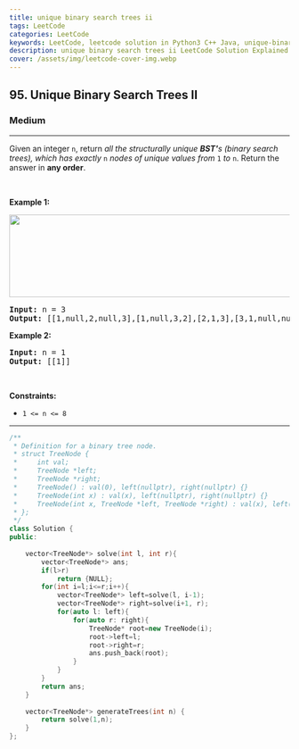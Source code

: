 ```yaml
---
title: unique binary search trees ii
tags: LeetCode
categories: LeetCode
keywords: LeetCode, leetcode solution in Python3 C++ Java, unique-binary-search-trees-ii solution
description: unique binary search trees ii LeetCode Solution Explained
cover: /assets/img/leetcode-cover-img.webp
---
```





<h2>95. Unique Binary Search Trees II</h2><h3>Medium</h3><hr><div><p>Given an integer <code>n</code>, return <em>all the structurally unique <strong>BST'</strong>s (binary search trees), which has exactly </em><code>n</code><em> nodes of unique values from</em> <code>1</code> <em>to</em> <code>n</code>. Return the answer in <strong>any order</strong>.</p>

<p>&nbsp;</p>
<p><strong>Example 1:</strong></p>
<img alt="" src="https://assets.leetcode.com/uploads/2021/01/18/uniquebstn3.jpg" style="width: 600px; height: 148px;">
<pre><strong>Input:</strong> n = 3
<strong>Output:</strong> [[1,null,2,null,3],[1,null,3,2],[2,1,3],[3,1,null,null,2],[3,2,null,1]]
</pre>

<p><strong>Example 2:</strong></p>

<pre><strong>Input:</strong> n = 1
<strong>Output:</strong> [[1]]
</pre>

<p>&nbsp;</p>
<p><strong>Constraints:</strong></p>

<ul>
	<li><code>1 &lt;= n &lt;= 8</code></li>
</ul>
</div>

---




```cpp
/**
 * Definition for a binary tree node.
 * struct TreeNode {
 *     int val;
 *     TreeNode *left;
 *     TreeNode *right;
 *     TreeNode() : val(0), left(nullptr), right(nullptr) {}
 *     TreeNode(int x) : val(x), left(nullptr), right(nullptr) {}
 *     TreeNode(int x, TreeNode *left, TreeNode *right) : val(x), left(left), right(right) {}
 * };
 */
class Solution {
public:
    
    vector<TreeNode*> solve(int l, int r){
        vector<TreeNode*> ans;
        if(l>r)
            return {NULL};
        for(int i=l;i<=r;i++){
            vector<TreeNode*> left=solve(l, i-1);
            vector<TreeNode*> right=solve(i+1, r);
            for(auto l: left){
                for(auto r: right){
                    TreeNode* root=new TreeNode(i);
                    root->left=l;
                    root->right=r;
                    ans.push_back(root);
                }
            }
        }
        return ans;
    }
    
    vector<TreeNode*> generateTrees(int n) {
        return solve(1,n);
    }
};
```
